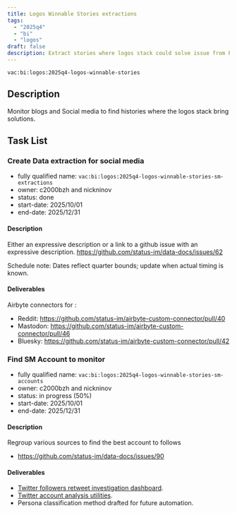 ```yaml
---
title: Logos Winnable Stories extractions
tags:
  - "2025q4"
  - "bi"
  - "logos"
draft: false
description: Extract stories where logos stack could solve issue from blogs and social media.
---
```


`vac:bi:logos:2025q4-logos-winnable-stories`

## Description

Monitor blogs and Social media to find histories where the logos stack bring solutions.

## Task List

### Create Data extraction for social media

* fully qualified name: `vac:bi:logos:2025q4-logos-winnable-stories-sm-extractions`
* owner: c2000bzh and nickninov
* status: done
* start-date: 2025/10/01
* end-date: 2025/12/31

#### Description

Either an expressive description or a link to a github issue with an expressive description.
https://github.com/status-im/data-docs/issues/62

Schedule note: Dates reflect quarter bounds; update when actual timing is known.
#### Deliverables

Airbyte connectors for :
* Reddit: https://github.com/status-im/airbyte-custom-connector/pull/40
* Mastodon: https://github.com/status-im/airbyte-custom-connector/pull/46
* Bluesky: https://github.com/status-im/airbyte-custom-connector/pull/42

### Find SM Account to monitor

* fully qualified name: `vac:bi:logos:2025q4-logos-winnable-stories-sm-accounts`
* owner: c2000bzh and nickninov
* status: in progress (50%)
* start-date: 2025/10/01
* end-date: 2025/12/31


#### Description

Regroup various sources to find the best account to follows
* https://github.com/status-im/data-docs/issues/90

#### Deliverables

- [Twitter followers retweet investigation dashboard](https://superset.test.bi.status.im/superset/dashboard/twitter_investigation/?native_filters_key=ZgqtlpcsUEI).
- [Twitter account analysis utilities](https://github.com/status-im/bi-utils/pull/6).
- Persona classification method drafted for future automation.
